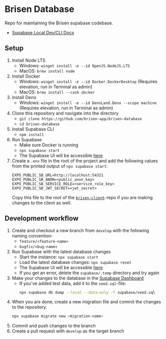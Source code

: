 # Brisen Database
Repo for maintaining the Brisen supabase codebase. 
- [Supabase Local Dev/CLI Docs](https://supabase.com/docs/guides/cli/local-development)

## Setup
1. Install Node LTS
    - Windows: `winget install -e --id OpenJS.NodeJS.LTS`
    - MacOS: `brew install node`
1. Install Docker
    - Windows: `winget install -e --id Docker.DockerDesktop` (Requires elevation, run in Terminal as admin)
    - MacOS: `brew install --cask docker`
1. Install Deno
    - Windows: `winget install -e --id DenoLand.Deno --scope machine` (Requires elevation, run in Terminal as admin)
1. Clone this repository and navigate into the directory
    - `git clone https://github.com/brisen-app/brisen-database`
    - `cd brisen-database`
1. Install Supabase CLI
    - `npm install`
1. Run Supabase
    - Make sure Docker is running
    - `npx supabase start` 
    - The Supabase UI will be accessible [here](http://localhost:54323)
1. Create a `.env` file in the root of the project and add the following values from the printed output of `npx supabase start`:
    ```env
    EXPO_PUBLIC_SB_URL=http://localhost:54321
    EXPO_PUBLIC_SB_ANON=<public_anon_key>
    EXPO_PUBLIC_SB_SERVICE_ROLE=<service_role_key>
    EXPO_PUBLIC_SB_JWT_SECRET=<jwt_secret>
    ```
    Copy this file to the root of the [`brisen-client`](https://github.com/brisen-app/brisen-client)-repo if you are making changes to the client as well.

## Development workflow
1. Create and checkout a new branch from `develop` with the following naming convention:
    - `feature/<feature-name>`
    - `bugfix/<bug-name>`
1. Run Supabase with the latest database changes
    - Start the instance: `npx supabase start`
    - Load the latest database changes: `npx supabase reset`
    - The Supabase UI will be accessible [here](http://localhost:54323)
    - If you get an error, delete the `supabase/.temp` directory and try again
1. Make your changes to the database in the [Supabase Dashboard](https://supabase.com/dashboard/project/tlnldlywflpgvjepxwxz)
    - If you've added test data, add it to the `seed.sql`-file:
        ```bash
        npx supabase db dump --local --data-only -f supabase/seed.sql
        ```
1. When you are done, create a new migration file and commit the changes to the repository.
    ```bash
    npx supabase migrate new <migration-name>
    ```
1. Commit and push changes to the branch
1. Create a pull request with `develop` as the target branch
